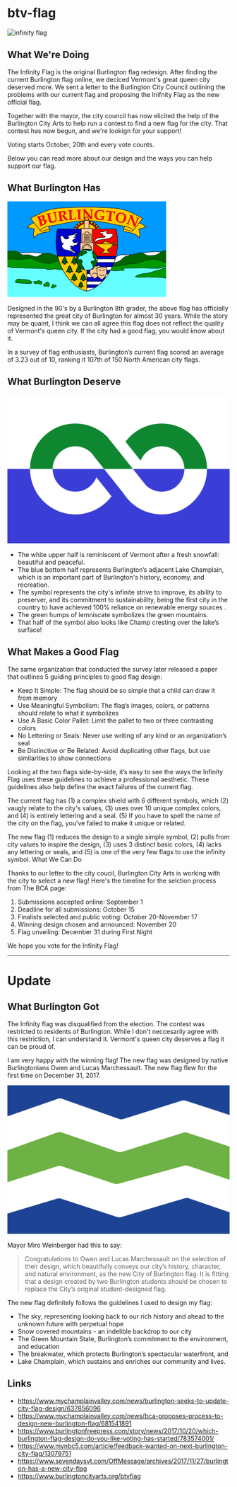 # btv-flag

![infinity flag](flag/btv_infinity.png)

## What We're Doing

The Infinity Flag is the original Burlington flag redesign. After finding the current Burlington flag online, we deciced Vermont's great queen city deserved more. We sent a letter to the Burlington City Council outlining the problems with our current flag and proposing the Inifnity Flag as the new official flag.

Together with the mayor, the city council has now elicited the help of the Burlington City Arts to help run a contest to find a new flag for the city. That contest has now begun, and we're lookign for your support!

Voting starts October, 20th and every vote counts.

Below you can read more about our design and the ways you can help support our flag.

## What Burlington Has

![old flag](flags/btv_old.png)

Designed in the 90's by a Burlington 8th grader, the above flag has officially represented the great city of Burlington for almost 30 years. While the story may be quaint, I think we can all agree this flag does not reflect the quality of Vermont's queen city. If the city had a good flag, you would know about it.

In a survey of flag enthusiasts, Burlington’s current flag scored an average of 3.23 out of 10, ranking it 107th of 150 North American city flags.

## What Burlington Deserve

![infinity flag](flags/btv_infinity.png)

* The white upper half is reminiscent of Vermont after a fresh snowfall: beautiful and peaceful.
* The blue bottom half represents Burlington’s adjacent Lake Champlain, which is an important part of Burlington's history, economy, and recreation.
* The symbol represents the city's infinite strive to improve, its ability to preserver, and its commitment to sustainability, being the first city in the country to have achieved 100% reliance on renewable energy sources .
* The green humps of lemniscate symbolizes the green mountains.
* That half of the symbol also looks like Champ cresting over the lake’s surface!

## What Makes a Good Flag

The same organization that conducted the survey later released a paper that outlines 5 guiding principles to good flag design:

* Keep It Simple: The flag should be so simple that a child can draw it from memory
* Use Meaningful Symbolism: The flag’s images, colors, or patterns should relate to what it symbolizes
* Use A Basic Color Pallet: Limit the pallet to two or three contrasting colors
* No Lettering or Seals: Never use writing of any kind or an organization’s seal
* Be Distinctive or Be Related: Avoid duplicating other flags, but use similarities to show connections

Looking at the two flags side-by-side, it’s easy to see the ways the Infinity Flag uses these guidelines to achieve a professional aesthetic. These guidelines also help define the exact failures of the current flag.

The current flag has (1) a complex shield with 6 different symbols, which (2) vaugly relate to the city's values, (3) uses over 10 unique complex colors, and (4) is entirely lettering and a seal. (5) If you have to spell the name of the city on the flag, you've failed to make it unique or related.

The new flag (1) reduces the design to a single simple symbol, (2) pulls from city values to inspire the design, (3) uses 3 distinct basic colors, (4) lacks any lettering or seals, and (5) is one of the very few flags to use the infinity symbol.
What We Can Do

Thanks to our letter to the city coucil, Burlington City Arts is working with the city to select a new flag! Here's the timeline for the selction process from The BCA page:

1. Submissions accepted online: September 1
2. Deadline for all submissions: October 15
3. Finalists selected and public voting: October 20-November 17
4. Winning design chosen and announced: November 20
5. Flag unveiling: December 31 during First Night

We hope you vote for the Infinity Flag!

-----

# Update

## What Burlington Got

The Infinity flag was disqualified from the election. The contest was restricted to residents of Burlington. While I don't neccesarily agree with this restriction, I can understand it. Vermont's queen city deserves a flag it can be proud of.

I am very happy with the winning flag! The new flag was designed by native Burlingtonians Owen and Lucas Marchessault. The new flag flew for the first time on December 31, 2017.

![new flag](flags/btv_new.jpg)

Mayor Miro Weinberger had this to say:

> Congratulations to Owen and Lucas Marchessault on the selection of their design, which beautifully conveys our city’s history, character, and natural environment, as the new City of Burlington flag. It is fitting that a design created by two Burlington students should be chosen to replace the City’s original student-designed flag.

The new flag definitely follows the guidelines I used to design my flag:

* The sky, representing looking back to our rich history and ahead to the unknown future with perpetual hope
* Snow covered mountains - an indelible backdrop to our city
* The Green Mountain State, Burlington’s commitment to the environment, and education
* The breakwater, which protects Burlington’s spectacular waterfront, and
* Lake Champlain, which sustains and enriches our community and lives.   

## Links

* https://www.mychamplainvalley.com/news/burlington-seeks-to-update-city-flag-design/637856096
* https://www.mychamplainvalley.com/news/bca-proposes-process-to-design-new-burlington-flag/681541891
* https://www.burlingtonfreepress.com/story/news/2017/10/20/which-burlington-flag-design-do-you-like-voting-has-started/783574001/
* https://www.mynbc5.com/article/feedback-wanted-on-next-burlington-city-flag/13079751
* https://www.sevendaysvt.com/OffMessage/archives/2017/11/27/burlington-has-a-new-city-flag
* https://www.burlingtoncityarts.org/btvflag
